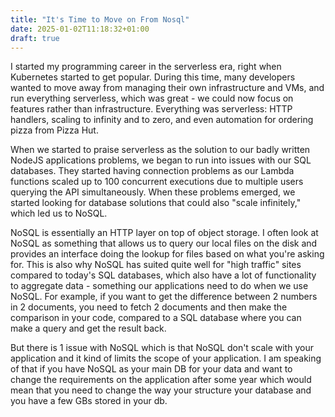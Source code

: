 ```yaml
---
title: "It's Time to Move on From Nosql"
date: 2025-01-02T11:18:32+01:00
draft: true
---
```

I started my programming career in the serverless era, right when Kubernetes started to get popular. During this time, many developers wanted to move away from managing their own infrastructure and VMs, and run everything serverless, which was great - we could now focus on features rather than infrastructure.
Everything was serverless: HTTP handlers, scaling to infinity and to zero, and even automation for ordering pizza from Pizza Hut.

When we started to praise serverless as the solution to our badly written NodeJS applications problems, we began to run into issues with our SQL databases. They started having connection problems as our Lambda functions scaled up to 100 concurrent executions due to multiple users querying the API simultaneously. When these problems emerged, we started looking for database solutions that could also "scale infinitely," which led us to NoSQL.

NoSQL is essentially an HTTP layer on top of object storage. I often look at NoSQL as something that allows us to query our local files on the disk and provides an interface doing the lookup for files based on what you're asking for. This is also why NoSQL has suited quite well for "high traffic" sites compared to today's SQL databases, which also have a lot of functionality to aggregate data - something our applications need to do when we use NoSQL. For example, if you want to get the difference between 2 numbers in 2 documents, you need to fetch 2 documents and then make the comparison in your code, compared to a SQL database where you can make a query and get the result back.

But there is 1 issue with NoSQL which is that NoSQL don't scale with your application and it kind of limits the scope of your application. I am speaking of that if you have NoSQL as your main DB for your data and want to change the requirements on the application after some year which would mean that you need to change the way your structure your database and you have a few GBs stored in your db.

